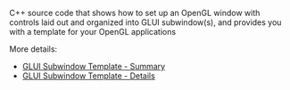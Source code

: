 C++ source code that shows how to set up an OpenGL window with controls laid out and organized into GLUI subwindow(s), and provides you with a template for your OpenGL applications

More details: 

* [GLUI Subwindow Template - Summary](http://mycodelog.com/2008/01/27/glui-subwindow-template/)
* [GLUI Subwindow Template - Details](http://www.codeproject.com/Articles/20653/GLUI-Subwindow-Template)
